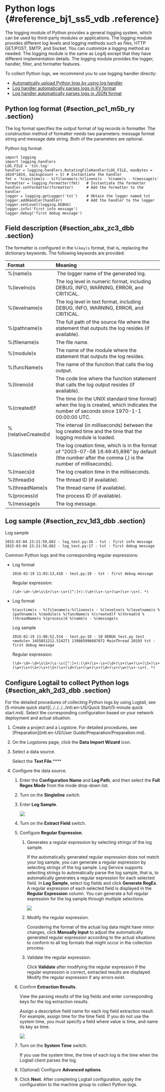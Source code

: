 # Python logs {#reference_bj1_ss5_vdb .reference}

The logging module of Python provides a general logging system, which can be used by third-party modules or applications. The logging module provides different log levels and logging methods such as files, HTTP GET/POST, SMTP, and Socket. You can customize a logging method as needed. The logging module is the same as Log4j except that they have different implementation details. The logging module provides the logger, handler, filter, and formatter features.

To collect Python logs, we recommend you to use logging handler directly:

-   [Automatically upload Python logs by using log handler](https://aliyun-log-python-sdk.readthedocs.io/tutorials/tutorial_logging_handler.html)
-   [Log handler automatically parses logs in KV format](https://aliyun-log-python-sdk.readthedocs.io/tutorials/tutorial_logging_handler_kv.html)
-   [Log handler automatically parses logs in JSON format](https://aliyun-log-python-sdk.readthedocs.io/tutorials/tutorial_logging_handler_json.html)

## Python log format {#section_pc1_m5b_ry .section}

The log format specifies the output format of log records in formatter. The construction method of formatter needs two parameters: message format string and message date string. Both of the parameters are optional.

Python log format:

```
import logging  
import logging.handlers  
LOG_FILE = 'tst.log'  
handler = logging.handlers.RotatingFileHandler(LOG_FILE, maxBytes = 1024*1024, backupCount = 5) # Instantiate the handler   
fmt = '%(asctime)s - %(filename)s:%(lineno)s - %(name)s - %(message)s'  
formatter = logging.Formatter(fmt)   # Instantiate the formatter  
handler.setFormatter(formatter)      # Add the formatter to the handler  
logger = logging.getLogger('tst')    # Obtain the logger named tst  
logger.addHandler(handler)           # Add the handler to the logger  
logger.setLevel(logging.DEBUG)  
logger.info('first info message')  
logger.debug('first debug message')
```

## Field description {#section_abx_zc3_dbb .section}

The formatter is configured in the `%(key)s` format, that is, replacing the dictionary keywords. The following keywords are provided:

|Format|Meaning|
|:-----|:------|
|%\(name\)s| The logger name of the generated log. |
|%\(levelno\)s|The log level in numeric format, including DEBUG, INFO, WARNING, ERROR, and CRITICAL.|
|%\(levelname\)s|The log level in text format, including DEBUG, INFO, WARNING, ERROR, and CRITICAL.|
|%\(pathname\)s|The full path of the source file where the statement that outputs the log resides \(if available\).|
|%\(filename\)s|The file name.|
|%\(module\)s|The name of the module where the statement that outputs the log resides.|
|%\(funcName\)s|The name of the function that calls the log output.|
|%\(lineno\)d|The code line where the function statement that calls the log output resides \(if available\).|
|%\(created\)f|The time \(in the UNIX standard time format\) when the log is created, which indicates the number of seconds since 1970-1-1 00:00:00 UTC.|
|%\(relativeCreated\)d|The interval \(in milliseconds\) between the log created time and the time that the logging module is loaded.|
|%\(asctime\)s|The log creation time, which is in the format of “2003-07-08 16:49:45,896” by default \(the number after the comma \(,\) is the number of milliseconds\).|
|%\(msecs\)d|The log creation time in the milliseconds.|
|%\(thread\)d|The thread ID \(if available\).|
|%\(threadName\)s|The thread name \(if available\).|
|%\(process\)d|The process ID \(if available\).|
|%\(message\)s|The log message.|

## Log sample {#section_zcv_1d3_dbb .section}

Log sample

```
2015-03-04 23:21:59,682 - log_test.py:16 - tst - first info message   
2015-03-04 23:21:59,682 - log_test.py:17 - tst - first debug message
```

Common Python logs and the corresponding regular expressions:

-   Log format

    ```
    2016-02-19 11:03:13,410 - test.py:19 - tst - first debug message
    ```

    Regular expression:

    ```
    (\d+-\d+-\d+\s\S+)\s+-\s+([^:]+):(\d+)\s+-\s+(\w+)\s+-\s+(. *)
    ```

-   Log format

    ```
    %(asctime)s - %(filename)s:%(lineno)s - %(levelno)s %(levelname)s %(pathname)s %(module)s %(funcName)s %(created)f %(thread)d %(threadName)s %(process)d %(name)s - %(message)s
    ```

    Log sample

    ```
    2016-02-19 11:06:52,514 - test.py:19 - 10 DEBUG test.py test <module> 1455851212.514271 139865996687072 MainThread 20193 tst - first debug message
    ```

    Regular expression:

    ```
    (\d+-\d+-\d+\s\S+)\s-\s([^:]+):(\d+)\s+-\s+(\d+)\s+(\w+)\s+(\S+)\s+(\w+)\s+(\S+)\s+(\S+)\s+(\d+)\s+(\w+)\s+(\d+)\s+(\w+)\s+-\s+(. *)
    ```


## Configure Logtail to collect Python logs {#section_akh_2d3_dbb .section}

For the detailed procedures of collecting Python logs by using Logtail, see [5-minute quick start](../../../../intl.en-US/Quick Start/5-minute quick start.md). Select the corresponding configuration based on your network deployment and actual situation.

1.  Create a project and a Logstore. For detailed procedures, see [Preparation](intl.en-US/User Guide/Preparation/Preparation.md).
2.  On the Logstores page, click the **Data Import Wizard** icon.
3.  Select a data source.

    Select the **Text File**.****

4.  Configure the data source.

    1.  Enter the **Configuration Name** and **Log Path**, and then select the **Full Regex Mode** from the mode drop-down list.
    2.  Turn on the **Singleline** switch.
    3.  Enter **Log Sample**.

        ![](http://static-aliyun-doc.oss-cn-hangzhou.aliyuncs.com/assets/img/13042/15404438449834_en-US.png)

    4.  Turn on the **Extract Field** switch.
    5.  Configure **Regular Expression**.

        1.  Generates a regular expression by selecting strings of the log sample.

            If the automatically generated regular expression does not match your log sample, you can generate a regular expression by selecting strings of the log sample. Log Service supports selecting strings to automatically parse the log sample, that is, to automatically generates a regular expression for each selected field. In **Log Sample**, select log fields and click **Generate RegEx**. A regular expression of each selected field is displayed in the **Regular Expression** column. You can generate a full regular expression for the log sample through multiple selections.

            ![](http://static-aliyun-doc.oss-cn-hangzhou.aliyuncs.com/assets/img/13042/15404438449838_en-US.png)

        2.  Modify the regular expression.

            Considering the format of the actual log data might have minor changes, click **Manually Input** to adjust the automatically generated regular expression according to the actual situations to conform to all log formats that might occur in the collection process.

        3.  Validate the regular expression.

            Click **Validate** after modifying the regular expression If the regular expression is correct, extracted results are displayed. Modify the regular expression if any errors exist.

    6.  Confirm **Extraction Results**.

        View the parsing results of the log fields and enter corresponding keys for the log extraction results.

        Assign a descriptive field name for each log field extraction result. For example, assign time for the time field. If you do not use the system time, you must specify a field where value is time, and name its key as time.

        ![](http://static-aliyun-doc.oss-cn-hangzhou.aliyuncs.com/assets/img/13042/15404438449845_en-US.png)

    7.  Turn on the **System Time** switch.

        If you use the system time, the time of each log is the time when the Logtail client parses the log.

    8.  \(Optional\) Configure **Advanced options**.
    9.  Click **Next**.
    After completing Logtail configuration, apply the configuration to the machine group to collect Python logs.


